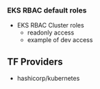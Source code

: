 ### EKS RBAC default roles

- EKS RBAC Cluster roles
  - readonly access
  - example of dev access

## TF Providers

- hashicorp/kubernetes
